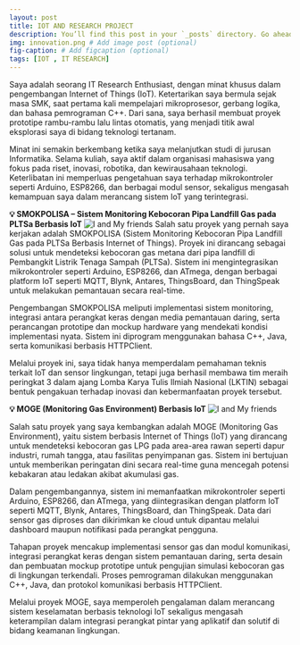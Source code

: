 ```yaml
---
layout: post
title: IOT AND RESEARCH PROJECT
description: You’ll find this post in your `_posts` directory. Go ahead and edit it and re-build the site to see your changes. # Add post description (optional)
img: innovation.png # Add image post (optional)
fig-caption: # Add figcaption (optional)
tags: [IOT , IT RESEARCH]
---
```

Saya adalah seorang IT Research Enthusiast, dengan minat khusus dalam pengembangan Internet of Things (IoT). Ketertarikan saya bermula sejak masa SMK, saat pertama kali mempelajari mikroprosesor, gerbang logika, dan bahasa pemrograman C++. Dari sana, saya berhasil membuat proyek prototipe rambu-rambu lalu lintas otomatis, yang menjadi titik awal eksplorasi saya di bidang teknologi tertanam.

Minat ini semakin berkembang ketika saya melanjutkan studi di jurusan Informatika. Selama kuliah, saya aktif dalam organisasi mahasiswa yang fokus pada riset, inovasi, robotika, dan kewirausahaan teknologi. Keterlibatan ini memperluas pengetahuan saya terhadap mikrokontroler seperti Arduino, ESP8266, dan berbagai modul sensor, sekaligus mengasah kemampuan saya dalam merancang sistem IoT yang terintegrasi.

**💡 SMOKPOLISA – Sistem Monitoring Kebocoran Pipa Landfill Gas pada PLTSa Berbasis IoT**
![I and My friends]({{site.baseurl}}/assets/img/smokpolisa.png)
Salah satu proyek yang pernah saya kerjakan adalah SMOKPOLISA (Sistem Monitoring Kebocoran Pipa Landfill Gas pada PLTSa Berbasis Internet of Things). Proyek ini dirancang sebagai solusi untuk mendeteksi kebocoran gas metana dari pipa landfill di Pembangkit Listrik Tenaga Sampah (PLTSa). Sistem ini mengintegrasikan mikrokontroler seperti Arduino, ESP8266, dan ATmega, dengan berbagai platform IoT seperti MQTT, Blynk, Antares, ThingsBoard, dan ThingSpeak untuk melakukan pemantauan secara real-time.

Pengembangan SMOKPOLISA meliputi implementasi sistem monitoring, integrasi antara perangkat keras dengan media pemantauan daring, serta perancangan prototipe dan mockup hardware yang mendekati kondisi implementasi nyata. Sistem ini diprogram menggunakan bahasa C++, Java, serta komunikasi berbasis HTTPClient.

Melalui proyek ini, saya tidak hanya memperdalam pemahaman teknis terkait IoT dan sensor lingkungan, tetapi juga berhasil membawa tim meraih peringkat 3 dalam ajang Lomba Karya Tulis Ilmiah Nasional (LKTIN) sebagai bentuk pengakuan terhadap inovasi dan kebermanfaatan proyek tersebut.

**💡  MOGE (Monitoring Gas Environment) Berbasis IoT**
![I and My friends]({{site.baseurl}}/assets/img/moge.png)

Salah satu proyek yang saya kembangkan adalah MOGE (Monitoring Gas Environment), yaitu sistem berbasis Internet of Things (IoT) yang dirancang untuk mendeteksi kebocoran gas LPG pada area-area rawan seperti dapur industri, rumah tangga, atau fasilitas penyimpanan gas. Sistem ini bertujuan untuk memberikan peringatan dini secara real-time guna mencegah potensi kebakaran atau ledakan akibat akumulasi gas.

Dalam pengembangannya, sistem ini memanfaatkan mikrokontroler seperti Arduino, ESP8266, dan ATmega, yang diintegrasikan dengan platform IoT seperti MQTT, Blynk, Antares, ThingsBoard, dan ThingSpeak. Data dari sensor gas diproses dan dikirimkan ke cloud untuk dipantau melalui dashboard maupun notifikasi pada perangkat pengguna.

Tahapan proyek mencakup implementasi sensor gas dan modul komunikasi, integrasi perangkat keras dengan sistem pemantauan daring, serta desain dan pembuatan mockup prototipe untuk pengujian simulasi kebocoran gas di lingkungan terkendali. Proses pemrograman dilakukan menggunakan C++, Java, dan protokol komunikasi berbasis HTTPClient.

Melalui proyek MOGE, saya memperoleh pengalaman dalam merancang sistem keselamatan berbasis teknologi IoT sekaligus mengasah keterampilan dalam integrasi perangkat pintar yang aplikatif dan solutif di bidang keamanan lingkungan.


